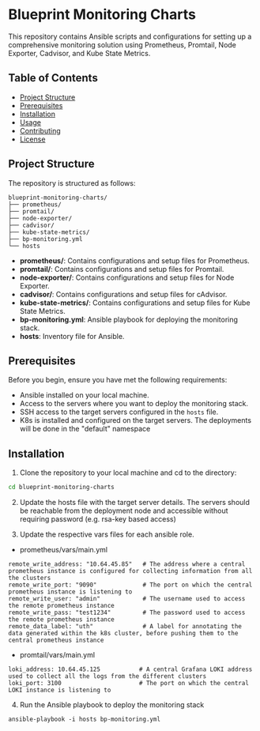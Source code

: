 # Blueprint Monitoring Charts

This repository contains Ansible scripts and configurations for setting up a comprehensive monitoring solution using Prometheus, Promtail, Node Exporter, Cadvisor, and Kube State Metrics.

## Table of Contents

- [Project Structure](#project-structure)
- [Prerequisites](#prerequisites)
- [Installation](#installation)
- [Usage](#usage)
- [Contributing](#contributing)
- [License](#license)

## Project Structure

The repository is structured as follows:
```
blueprint-monitoring-charts/
├── prometheus/
├── promtail/
├── node-exporter/
├── cadvisor/
├── kube-state-metrics/
├── bp-monitoring.yml
└── hosts
```

- **prometheus/**: Contains configurations and setup files for Prometheus.
- **promtail/**: Contains configurations and setup files for Promtail.
- **node-exporter/**: Contains configurations and setup files for Node Exporter.
- **cadvisor/**: Contains configurations and setup files for cAdvisor.
- **kube-state-metrics/**: Contains configurations and setup files for Kube State Metrics.
- **bp-monitoring.yml**: Ansible playbook for deploying the monitoring stack.
- **hosts**: Inventory file for Ansible.

## Prerequisites

Before you begin, ensure you have met the following requirements:

- Ansible installed on your local machine.
- Access to the servers where you want to deploy the monitoring stack.
- SSH access to the target servers configured in the `hosts` file.
- K8s is installed and configured on the target servers. The deployments will be done in the "default" namespace

## Installation

1. Clone the repository to your local machine and cd to the directory:

```bash
cd blueprint-monitoring-charts
```

2. Update the hosts file with the target server details. The servers should be reachable from the deployment node and accessible without requiring password (e.g. rsa-key based access)

3. Update the respective vars files for each ansible role.
 - prometheus/vars/main.yml
``` 
remote_write_address: "10.64.45.85"   # The address where a central prometheus instance is configured for collecting information from all the clusters
remote_write_port: "9090"             # The port on which the central prometheus instance is listening to
remote_write_user: "admin"            # The username used to access the remote prometheus instance
remote_write_pass: "test1234"         # The password used to access the remote prometheus instance
remote_data_label: "uth"              # A label for annotating the data generated within the k8s cluster, before pushing them to the central prometheus instance
```
 - promtail/vars/main.yml
```
loki_address: 10.64.45.125           # A central Grafana LOKI address used to collect all the logs from the different clusters
loki_port: 3100                      # The port on which the central LOKI instance is listening to
```

4. Run the Ansible playbook to deploy the monitoring stack
```
ansible-playbook -i hosts bp-monitoring.yml
```
